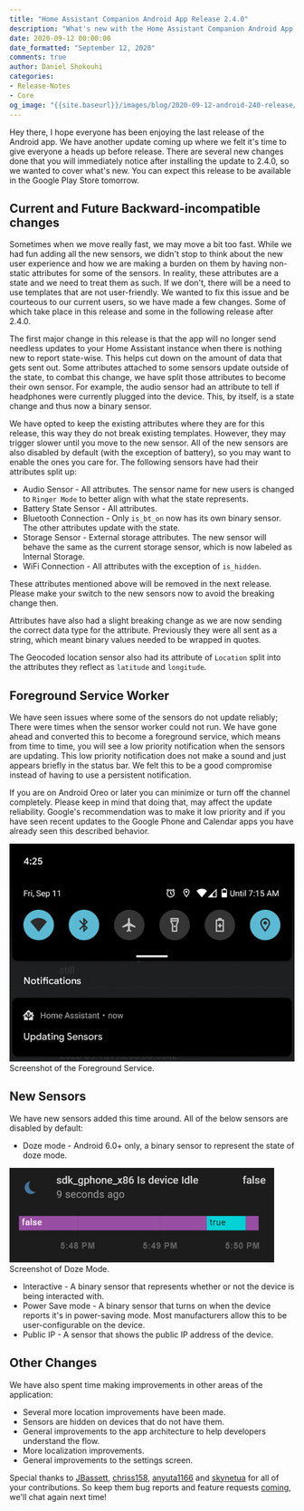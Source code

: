 ```yaml
---
title: "Home Assistant Companion Android App Release 2.4.0"
description: "What's new with the Home Assistant Companion Android App in 2.4.0"
date: 2020-09-12 00:00:00
date_formatted: "September 12, 2020"
comments: true
author: Daniel Shokouhi
categories:
- Release-Notes
- Core
og_image: "{{site.baseurl}}/images/blog/2020-09-12-android-240-release/Companion.png"
---
```


Hey there, I hope everyone has been enjoying the last release of the Android app. We have another update coming up where we felt it's time to give everyone a heads up before release. There are several new changes done that you will immediately notice after installing the update to 2.4.0, so we wanted to cover what's new. You can expect this release to be available in the Google Play Store tomorrow.

## Current and Future Backward-incompatible changes

Sometimes when we move really fast, we may move a bit too fast. While we had fun adding all the new sensors, we didn't stop to think about the new user experience and how we are making a burden on them by having non-static attributes for some of the sensors. In reality, these attributes are a state and we need to treat them as such. If we don't, there will be a need to use templates that are not user-friendly. We wanted to fix this issue and be courteous to our current users, so we have made a few changes. Some of which take place in this release and some in the following release after 2.4.0.

The first major change in this release is that the app will no longer send needless updates to your Home Assistant instance when there is nothing new to report state-wise. This helps cut down on the amount of data that gets sent out. Some attributes attached to some sensors update outside of the state, to combat this change, we have split those attributes to become their own sensor. For example, the audio sensor had an attribute to tell if headphones were currently plugged into the device. This, by itself, is a state change and thus now a binary sensor.

We have opted to keep the existing attributes where they are for this release, this way they do not break existing templates. However, they may trigger slower until you move to the new sensor. All of the new sensors are also disabled by default (with the exception of battery), so you may want to enable the ones you care for. The following sensors have had their attributes split up:

- Audio Sensor - All attributes. The sensor name for new users is changed to `Ringer Mode` to better align with what the state represents.
- Battery State Sensor - All attributes.
- Bluetooth Connection - Only `is_bt_on` now has its own binary sensor. The other attributes update with the state.
- Storage Sensor - External storage attributes. The new sensor will behave the same as the current storage sensor, which is now labeled as Internal Storage.
- WiFi Connection - All attributes with the exception of `is_hidden`.

These attributes mentioned above will be removed in the next release. Please make your switch to the new sensors now to avoid the breaking change then.

Attributes have also had a slight breaking change as we are now sending the correct data type for the attribute. Previously they were all sent as a string, which meant binary values needed to be wrapped in quotes.

The Geocoded location sensor also had its attribute of `Location` split into the attributes they reflect as `latitude` and `longitude`.

## Foreground Service Worker

We have seen issues where some of the sensors do not update reliably; There were times when the sensor worker could not run. We have gone ahead and converted this to become a foreground service, which means from time to time, you will see a low priority notification when the sensors are updating. This low priority notification does not make a sound and just appears briefly in the status bar. We felt this to be a good compromise instead of having to use a persistent notification.

If you are on Android Oreo or later you can minimize or turn off the channel completely. Please keep in mind that doing that, may affect the update reliability. Google's recommendation was to make it low priority and if you have seen recent updates to the Google Phone and Calendar apps you have already seen this described behavior.

<p class='img'>
<img src='/images/blog/2020-09-12-android-240-release/foreground_service.png' alt='Screenshot of Foreground Service'></a>
Screenshot of the Foreground Service.
</p>

## New Sensors

We have new sensors added this time around. All of the below sensors are disabled by default:

- Doze mode - Android 6.0+ only, a binary sensor to represent the state of doze mode.

<p class='img'>
<img src='/images/blog/2020-09-12-android-240-release/doze_state.png' alt='Screenshot of Doze Mode'></a>
Screenshot of Doze Mode.
</p>

- Interactive - A binary sensor that represents whether or not the device is being interacted with.
- Power Save mode - A binary sensor that turns on when the device reports it's in power-saving mode. Most manufacturers allow this to be user-configurable on the device.
- Public IP - A sensor that shows the public IP address of the device.

## Other Changes

We have also spent time making improvements in other areas of the application:

- Several more location improvements have been made.
- Sensors are hidden on devices that do not have them.
- General improvements to the app architecture to help developers understand the flow.
- More localization improvements.
- General improvements to the settings screen.

Special thanks to [JBassett](https://github.com/JBassett), [chriss158](https://github.com/chriss158), [anyuta1166](https://github.com/anyuta1166) and [skynetua](https://github.com/skynetua) for all of your contributions. So keep them bug reports and feature requests [coming](https://github.com/home-assistant/android/issues/new/choose), we'll chat again next time!